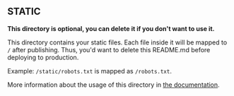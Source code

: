 ## STATIC

**This directory is optional, you can delete it if you don't want to use it.**

This directory contains your static files.
Each file inside it will be mapped to `/` after publishing.
Thus, you'd want to delete this README.md before deploying to production.

Example: `/static/robots.txt` is mapped as `/robots.txt`.

More information about the usage of this directory in [the documentation](https://nuxtjs.org/guide/assets#static).
